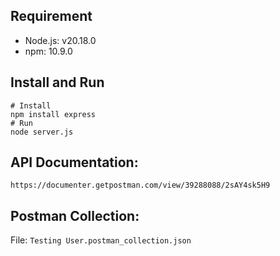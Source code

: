 ## Requirement
- Node.js: v20.18.0
- npm: 10.9.0

## Install and Run
```
# Install
npm install express
# Run
node server.js
```
## API Documentation: 
``` https://documenter.getpostman.com/view/39288088/2sAY4sk5H9 ```
## Postman Collection: 
File: `Testing User.postman_collection.json`
